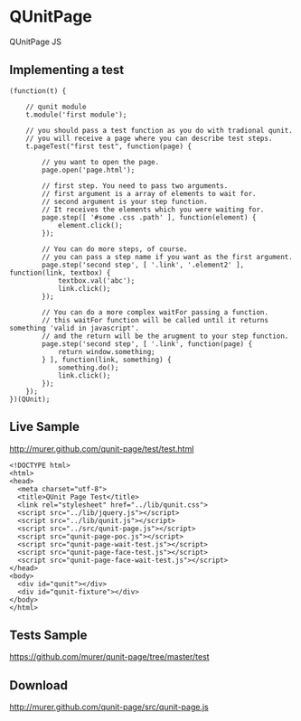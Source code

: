 # QUnitPage

QUnitPage JS

## Implementing a test

    (function(t) {
    
    	// qunit module
	    t.module('first module');
	    
	    // you should pass a test function as you do with tradional qunit.
	    // you will receive a page where you can describe test steps.
    	t.pageTest("first test", function(page) {
    	
    		// you want to open the page.
			page.open('page.html');
			
			// first step. You need to pass two arguments.
			// first argument is a array of elements to wait for. 
			// second argument is your step function. 
			// It receives the elements which you were waiting for.
    		page.step([ '#some .css .path' ], function(element) {
	    		element.click();
            });
 		   
		    // You can do more steps, of course.
		    // you can pass a step name if you want as the first argument.
    		page.step('second step', [ '.link', '.element2' ], function(link, textbox) {
	    		textbox.val('abc');
	    		link.click();
		    });
		    
		    // You can do a more complex waitFor passing a function.
		    // this waitFor function will be called until it returns something 'valid in javascript'.
		    // and the return will be the arugment to your step function.
    		page.step('second step', [ '.link', function(page) {
    			return window.something;
    		} ], function(link, something) {
				something.do();
				link.click();			
		    });
    	});
    })(QUnit);
    
## Live Sample

http://murer.github.com/qunit-page/test/test.html

    <!DOCTYPE html>
    <html>
    <head>
      <meta charset="utf-8">
      <title>QUnit Page Test</title>
      <link rel="stylesheet" href="../lib/qunit.css">
      <script src="../lib/jquery.js"></script>
      <script src="../lib/qunit.js"></script>
      <script src="../src/qunit-page.js"></script>
      <script src="qunit-page-poc.js"></script>
      <script src="qunit-page-wait-test.js"></script>
      <script src="qunit-page-face-test.js"></script>   
      <script src="qunit-page-face-wait-test.js"></script>
    </head>
    <body>
      <div id="qunit"></div>
      <div id="qunit-fixture"></div>
    </body>
    </html>

## Tests Sample

https://github.com/murer/qunit-page/tree/master/test

## Download

http://murer.github.com/qunit-page/src/qunit-page.js

